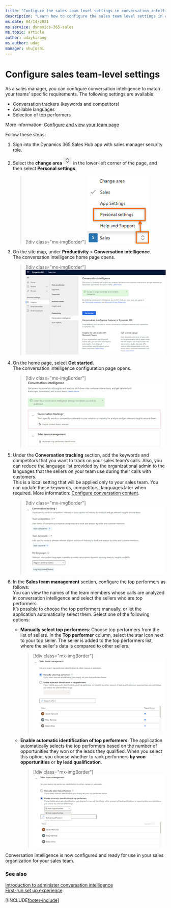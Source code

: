 ```yaml
---
title: "Configure the sales team level settings in conversation intelligence (Dynamics 365 Sales) | MicrosoftDocs"
description: "Learn how to configure the sales team level settings in conversation intelligence in Dynamics 365 Sales."
ms.date: 04/14/2021
ms.service: dynamics-365-sales
ms.topic: article
author: udaykirang
ms.author: udag
manager: shujoshi
---
```


# Configure sales team-level settings

As a sales manager, you can configure conversation intelligence to match your teams’ specific requirements. The following settings are available:    
- Conversation trackers (keywords and competitors)
- Available languages
- Selection of top performers 

More information: [Configure and view your team page](configure-view-your-team-page.md)

Follow these steps:
1.	Sign into the Dynamics 365 Sales Hub app with sales manager security role.    
2.	Select the **change area** ![change area](media/change-area-icon.png) in the lower-left corner of the page, and then select **Personal settings**.  
    > [!div class="mx-imgBorder"]
    > ![Select personal settings](media/si-admin-change-area-personal-settings.png "Select personal settings")   
3.	On the site map, under **Productivity** > **Conversation intelligence**.   
    The conversation intelligence home page opens.   
    > [!div class="mx-imgBorder"]
    > ![Conversation intelligence getting started for sales manager](media/ci-sm-getting-started-page.png "Conversation intelligence getting started for sales manager")   
4.	On the home page, select **Get started**.   
    The conversation intelligence configuration page opens.     
    > [!div class="mx-imgBorder"]
    > ![Conversation intelligence home page for sales manager](media/ci-sm-home-page.png "Conversation intelligence home page for sales manager")   
5.	Under the **Conversation tracking** section, add the keywords and competitors that you want to track on your sales team’s calls. Also, you can reduce the language list provided by the organizational admin to the languages that the sellers on your team use during their calls with customers.      
    This is a local setting that will be applied only to your sales team. You can update these keywords, competitors, languages later when required. More information: [Configure conversation content](../sales/configure-keywords-competitors.md).

    > [!div class="mx-imgBorder"]
    > ![Configure conversation tracking](media/ci-admin-conversation-trackers.png "Configure conversation tracking")    

6.	In the **Sales team management** section, configure the top performers as follows:    
    You can view the names of the team members whose calls are analyzed in conversation intelligence and select the sellers who are top performers.     
    It’s possible to choose the top performers manually, or let the application automatically select them. Select one of the following options:   
    - **Manually select top performers**: Choose top performers from the list of sellers. In the **Top performer** column, select the star icon next to your top seller. The seller is added to the top performers list, where the seller's data is compared to other sellers.     
        > [!div class="mx-imgBorder"]
        > ![Manually select top performers](media/ci-sm-manually-select-top-performers.png "Manually select top performers")    
    - **Enable automatic identification of top performers**: The application automatically selects the top performers based on the number of opportunities they won or the leads they qualified. When you select this option, you choose whether to rank performers **by won opportunities** or **by lead qualification**.   
        > [!div class="mx-imgBorder"]
        > ![Enable automatic identification of top performers](media/ci-sm-automatic-identification-top-performers.png "Enable automatic identification of top performers")    

Conversation intelligence is now configured and ready for use in your sales organization for your sales team.

### See also

[Introduction to administer conversation intelligence](intro-admin-guide-sales-insights.md#administer-conversation-intelligence)  
[First-run set up experience](fre-setup-sales-insight-app.md#microsoft-teams-for-conversation-intelligence)


[!INCLUDE[footer-include](../includes/footer-banner.md)]    
    
 
